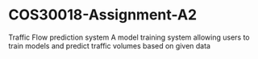 # COS30018-Assignment-A2

Traffic Flow prediction system
A model training system allowing users to train models and predict traffic volumes based on given data
